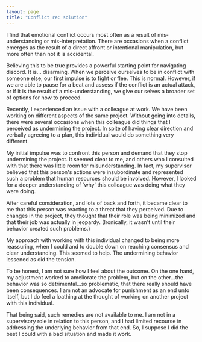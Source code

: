 ```yaml
---
layout: page
title: "Conflict re: solution"
---
```



I find that emotional conflict occurs most often as a result of mis-understanding or mis-interpretation. There are occasions when a conflict emerges as the result of a direct affront or intentional manipulation, but more often than not it is accidental.

Believing this to be true provides a powerful starting point for navigating discord. It is... disarming. When we perceive ourselves to be in conflict with someone else, our first impulse is to fight or flee. This is normal. However, if we are able to pause for a beat and assess if the conflict is an actual attack, or if it is the result of a mis-understanding, we give our selves a broader set of options for how to proceed.

Recently, I experienced an issue with a colleague at work. We have been working on different aspects of the same project. Without going into details, there were several occasions when this colleague did things that I perceived as undermining the project. In spite of having clear direction and verbally agreeing to a plan, this individual would do something very different.

My initial impulse was to confront this person and demand that they stop undermining the project. It seemed clear to me, and others who I consulted with that there was little room for misunderstanding. In fact, my supervisor believed that this person's actions were insubordinate and represented such a problem that human resources should be involved. However, I looked for a deeper understanding of 'why' this colleague was doing what they were doing.

After careful consideration, and lots of back and forth, it became clear to me that this person was reacting to a threat that they perceived. Due to changes in the project, they thought that their role was being minimized and that their job was actually in jeopardy. (Ironically, it wasn't until their behavior created such problems.)

My approach with working with this individual changed to being more reassuring, when I could and to double down on reaching consensus and clear understanding. This seemed to help. The undermining behavior lessened as did the tension.

To be honest, I am not sure how I feel about the outcome. On the one hand, my adjustment worked to ameliorate the problem, but on the other...the behavior was so detrimental...so problematic, that there really should have been consequences. I am not an advocate for punishment as an end unto itself, but I do feel a loathing at the thought of working on another project with this individual.

That being said, such remedies are not available to me. I am not in a supervisory role in relation to this person, and I had limited recourse in addressing the underlying behavior from that end. So, I suppose I did the best I could with a bad situation and made it work.